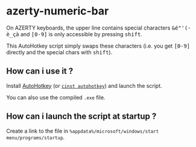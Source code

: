 # azerty-numeric-bar

On AZERTY keyboards, the upper line contains special characters <kbd>&</kbd><kbd>é</kbd><kbd>"</kbd><kbd>'</kbd><kbd>(</kbd><kbd>-</kbd><kbd>è</kbd><kbd>_</kbd><kbd>ç</kbd><kbd>à</kbd> and <kbd>[0-9]</kbd> is only accessible by pressing <kbd>shift</kbd>.

This AutoHotkey script simply swaps these characters (i.e. you get <kbd>[0-9]</kbd> directly and the special chars with <kbd>shift</kbd>).

## How can i use it ?

Install [AutoHotkey](https://www.autohotkey.com/download/) (or [`cinst autohotkey`](https://chocolatey.org/)) and launch the script.

You can also use the compiled `.exe` file.

## How can i launch the script at startup ?

Create a link to the file in `%appdata%/microsoft/windows/start menu/programs/startup`.
